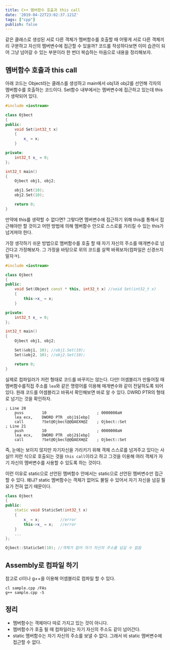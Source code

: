 ```yaml
---
title: C++ 멤버함수 호출과 this call
date: '2019-04-22T23:02:37.121Z'
tags: ["cpp"]
publish: false
---
```


같은 클래스로 생성된 서로 다른 객체가 멤버함수를 호출할 때 어떻게 서로 다른 객체끼리 구분하고 자신의 멤버변수에 접근할 수 있을까? 코드를 작성하다보면 이미 습관이 되어 그냥 넘어갈 수 있는 부분이라 한 번더 복습하는 마음으로 내용을 정리해보자.

<!-- end -->

## **멤버함수 호출과 this call**

아래 코드는 Object라는 클래스를 생성하고 main에서 obj1과 obj2를 선언해 각자의 멤버함수를 호출하는 코드이다. Set함수 내부에서는 멤버변수에 접근하고 있는데 this가 생략되어 있다.

```cpp
#include <iostream>

class Ojbect
{
public:
    void Set(int32_t x)
    {
        x_ = x;
    }

private:
    int32_t x_ = 0;
};

int32_t main()
{
    Ojbect obj1, obj2;

    obj1.Set(10);
    obj2.Set(10);

    return 0;
}
```

만약에 this를 생략할 수 없다면? 그렇다면 멤버변수에 접근하기 위해 this를 통해서 접근해야만 할 것이고 어떤 방법에 의해 멤버함수 안으로 스스로를 가리킬 수 있는 this가 넘겨져야 한다. 

가장 생각하기 쉬운 방법으로 멤버함수를 호출 할 때 자기 자신의 주소를 매개변수로 넘긴다고 가정해보자. 그 가정을 바탕으로 위의 코드를 살짝 바꿔보자(컴파일은 신경쓰지 말자ㅋ).

```cpp
#include <iostream>

class Ojbect
{
public:
    void Set(Object const * this, int32_t x) //void Set(int32_t x)
    {
        this->x_ = x;
    }

private:
    int32_t x_ = 0;
};

int32_t main()
{
    Ojbect obj1, obj2;

    Set(&obj1, 10); //obj1.Set(10);
    Set(&obj2, 10); //obj2.Set(10);

    return 0;
}
```

실제로 컴파일러가 저런 형태로 코드를 바꾸지는 않는다. 다만! 어셈블리가 만들어질 때 멤버함수를직접 주소를 `lea`와 같은 명령어를 이용해 매개변수와 같이 전달하도록 되어 있다. 원래 코드를 어셈블리고 바꿔서 확인해보면 바로 알 수 있다. DWRD PTR의 형태로 넘기는 것을 확인하자.

```
; Line 20
	puss        10					    ; 0000000aH
	lea	ecx,    DWORD PTR _obj1$[ebp]
	call        ?Set@Ojbect@@QAEXH@Z	; Ojbect::Set
; Line 21
	push        10			    		; 0000000aH
	lea	ecx,    DWORD PTR _obj2$[ebp]
	call        ?Set@Ojbect@@QAEXH@Z	; Ojbect::Set
```

즉, 눈에는 보이지 않지만 자기자신을 가리키기 위해 객체 스스로를 넘겨주고 있다는 사실!!! 저런 식으로 호출되는 것을 `this call`이라고 하고 그것을 이용해 여러 객체가 자기 자신의 멤버변수를 사용할 수 있도록 하는 것이다.

이런 이유로 static으로 선언된 멤버함수 안에서는 static으로 선언된 멤버변수만 접근할 수 있다. 왜냐? static 멤버함수는 객체가 없어도 불릴 수 있어서 자기 자신을 넘길 필요가 전혀 없기 때문이다.

```cpp
class Ojbect
{
public:
    static void StaticSet(int32_t x)
    {
        x_ = x;         //error  
        this->x_ = x;   //error
    }
    ...
};

Ojbect::StaticSet(10); //객체가 없어 자기 자신의 주소를 넘길 수 없음
```

## **Assembly로 컴파일 하기**
참고로 cl이나 g++을 이용해 어셈블리로 컴파일 할 수 있다.

```
cl sample.cpp /FAs
g++ sample.cpp -S
```

## **정리**
* 멤버함수는 객체마다 따로 가지고 있는 것이 아니다.
* 멤버함수가 호출 될 때 컴파일러는 자기 자신의 주소도 같이 넘어간다.
* static 멤버함수는 자기 자신의 주소를 보낼 수 없다. 그래서 비 static 멤버변수에 접근할 수 없다.